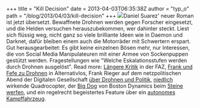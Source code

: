 +++
title = "Kill Decision"
date = 2013-04-03T06:35:38Z
author = "typ_o"
path = "/blog/2013/04/03/kill-decision"
+++
![](https://flipdot.org/blog/uploads/bigdog.serendipityThumb.jpg)Daniel
Suarez' neuer Roman ist jetzt übersetzt. Bewaffnete Drohnen werden gegen
Forscher eingesetzt, und die Helden versuchen herauszubekommen, wer
dahinter steckt. Liest sich flüssig weg, nicht ganz so viele brilliante
Ideen wie in Daemon und Darknet, dafür bleiben einem auch die Motorräder
mit Schwertern erspart. Gut herausgearbeitet: Es gibt keine einzelnen
Bösen mehr, nur Interessen, die von Social Media Manipulateuren mit
einer Armee von Sockenpuppen gestützt werden. Fragestellungen wie
"Welche Eskalationsstufen werden durch Drohnen ausgelöst". Read more:
[Längere
Kritik](http://www.faz.net/aktuell/feuilleton/buecher/thriller-kill-decision-von-daniel-suarez-wie-technik-die-welt-zum-schlechteren-wendet-11826693.html)
in der FAZ, [Frank und Fefe zu Drohnen](http://alternativlos.org/27/) in
Alternativlos, Frank Rieger auf dem netzpolitischen Abend der Digitalen
Gesellschaft [über Drohnen und
Politik](http://www.youtube.com/watch?v=M7XphxoA3MU),
[niedlich](https://www.youtube.com/watch?v=YQIMGV5vtd4) wirkende
Quadrocopter, der [Big Dog](https://www.youtube.com/watch?v=W1czBcnX1Ww)
von Boston Dynamics beim [Steine
werfen](https://www.youtube.com/watch?v=9dZ3KwczrI8), und ein regelrecht
begeistertes Feature über ein [autonomes
Kampffahrzeug](https://www.youtube.com/watch?v=WOD5NF48byo).
